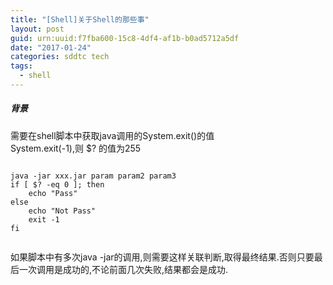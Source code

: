 ```yaml
---
title: "[Shell]关于Shell的那些事"
layout: post
guid: urn:uuid:f7fba600-15c8-4df4-af1b-b0ad5712a5df
date: "2017-01-24"
categories: sddtc tech
tags:
  - shell
---
```


##### 背景
需要在shell脚本中获取java调用的System.exit()的值  
System.exit(-1),则 $? 的值为255

```vim

java -jar xxx.jar param param2 param3  
if [ $? -eq 0 ]; then
	echo "Pass"
else
	echo "Not Pass"
	exit -1
fi


```

如果脚本中有多次java -jar的调用,则需要这样关联判断,取得最终结果.否则只要最后一次调用是成功的,不论前面几次失败,结果都会是成功.

